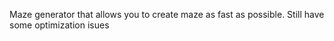 Maze generator that allows you to create maze as fast as possible.
Still have some optimization isues
